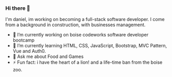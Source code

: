 ### Hi there 👋


I'm daniel, im working on becoming a full-stack software developer. I come from a background in construction, with businesses management.

- 🔭 I’m currently working on boise codeworks software developer bootcamp
- 🌱 I’m currently learning HTML, CSS, JavaScript, Bootstrap, MVC Pattern, Vue and Auth0.
- 💬 Ask me about Food and Games
- ⚡ Fun fact: i have the heart of a lion! and a life-time ban from the boise zoo.
